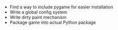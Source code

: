 - Find a way to include pygame for easier installation
- Write a global config system
- Write dirty paint mechanism
- Package game into actual Python package
